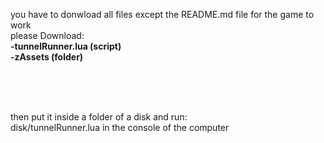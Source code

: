 you have to donwload all files except the README.md file for the game to work<br>
please Download:<br>
<b>-tunnelRunner.lua (script)<br>
-zAssets (folder)</b>

<br><br><br>

then put it inside a folder of a disk and run:<br>
disk/tunnelRunner.lua in the console of the computer
